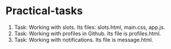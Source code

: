 # Practical-tasks
1. Task: Working with slots. Its files: slots.html, main.css, app.js. 
2. Task: Working with profiles in Github. Its file is profiles.html. 
3. Task: Working with notifications. Its file is message.html.

